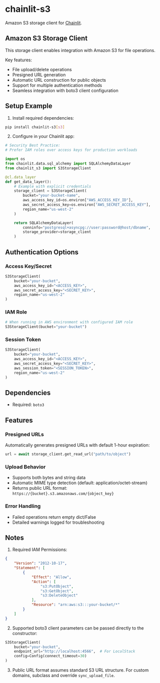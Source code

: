 # chainlit-s3

Amazon S3 storage client for [Chainlit](https://chainlit.io/).

## Amazon S3 Storage Client

This storage client enables integration with Amazon S3 for file operations.

Key features:
- File upload/delete operations
- Presigned URL generation
- Automatic URL construction for public objects
- Support for multiple authentication methods
- Seamless integration with boto3 client configuration

## Setup Example

1. Install required dependencies:
```bash
pip install chainlit-s3[s3]
```

2. Configure in your Chainlit app:
```python
# Security Best Practice:
# Prefer IAM roles over access keys for production workloads

import os
from chainlit.data.sql_alchemy import SQLAlchemyDataLayer
from chainlit_s3 import S3StorageClient

@cl.data_layer
def get_data_layer():
    # Example with explicit credentials
    storage_client = S3StorageClient(
        bucket="your-bucket-name",
        aws_access_key_id=os.environ["AWS_ACCESS_KEY_ID"],
        aws_secret_access_key=os.environ["AWS_SECRET_ACCESS_KEY"],
        region_name="us-west-2"
    )

    return SQLAlchemyDataLayer(
        conninfo="postgresql+asyncpg://user:password@host/dbname",
        storage_provider=storage_client
    )
```

## Authentication Options

### Access Key/Secret
```python
S3StorageClient(
    bucket="your-bucket",
    aws_access_key_id="<ACCESS_KEY>",
    aws_secret_access_key="<SECRET_KEY>",
    region_name="us-west-2"
)
```

### IAM Role
```python
# When running in AWS environment with configured IAM role
S3StorageClient(bucket="your-bucket")
```

### Session Token
```python
S3StorageClient(
    bucket="your-bucket",
    aws_access_key_id="<ACCESS_KEY>",
    aws_secret_access_key="<SECRET_KEY>",
    aws_session_token="<SESSION_TOKEN>",
    region_name="us-west-2"
)
```

## Dependencies

- Required: `boto3`

## Features

### Presigned URLs
Automatically generates presigned URLs with default 1-hour expiration:
```python
url = await storage_client.get_read_url("path/to/object")
```

### Upload Behavior
- Supports both bytes and string data
- Automatic MIME type detection (default: application/octet-stream)
- Returns public URL format: `https://{bucket}.s3.amazonaws.com/{object_key}`

### Error Handling
- Failed operations return empty dict/False
- Detailed warnings logged for troubleshooting

## Notes

1. Required IAM Permissions:
```json
{
    "Version": "2012-10-17",
    "Statement": [
        {
            "Effect": "Allow",
            "Action": [
                "s3:PutObject",
                "s3:GetObject",
                "s3:DeleteObject"
            ],
            "Resource": "arn:aws:s3:::your-bucket/*"
        }
    ]
}
```

2. Supported boto3 client parameters can be passed directly to the constructor:
```python
S3StorageClient(
    bucket="your-bucket",
    endpoint_url="http://localhost:4566",  # For LocalStack
    config=Config(connect_timeout=30)
)
```

3. Public URL format assumes standard S3 URL structure. For custom domains, subclass and override `sync_upload_file`.
